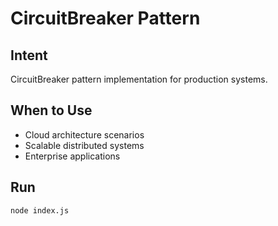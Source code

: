 # CircuitBreaker Pattern

## Intent
CircuitBreaker pattern implementation for production systems.

## When to Use
- Cloud architecture scenarios
- Scalable distributed systems
- Enterprise applications

## Run
```bash
node index.js
```
